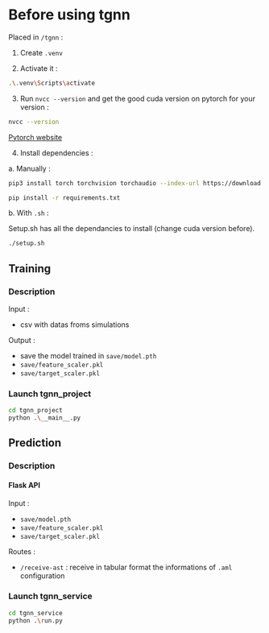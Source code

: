 # Before using tgnn

Placed in `/tgnn` :

1. Create `.venv`

2. Activate it :

```bash
.\.venv\Scripts\activate
```

3. Run `nvcc --version` and get the good cuda version on pytorch for your version :

```bash
nvcc --version
```

[Pytorch website](https://pytorch.org/get-started/locally/)

4. Install dependencies :

a. Manually :

```bash
pip3 install torch torchvision torchaudio --index-url https://download.pytorch.org/whl/cu118
```

```bash
pip install -r requirements.txt
```

b. With `.sh` :

Setup.sh has all the dependancies to install (change cuda version before).

```bash
./setup.sh
```

## Training

### Description

Input :

- csv with datas froms simulations

Output :

- save the model trained in `save/model.pth`
- `save/feature_scaler.pkl`
- `save/target_scaler.pkl`

### Launch tgnn_project

```bash
cd tgnn_project
python .\__main__.py
```

## Prediction

### Description

#### Flask API

Input :

- `save/model.pth`
- `save/feature_scaler.pkl`
- `save/target_scaler.pkl`

Routes :

- `/receive-ast` : receive in tabular format the informations of `.aml` configuration

### Launch tgnn_service

```bash
cd tgnn_service
python .\run.py
```
